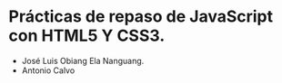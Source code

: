# Prácticas de repaso de JavaScript con HTML5 Y CSS3.
- José Luis Obiang Ela Nanguang.
- Antonio Calvo
